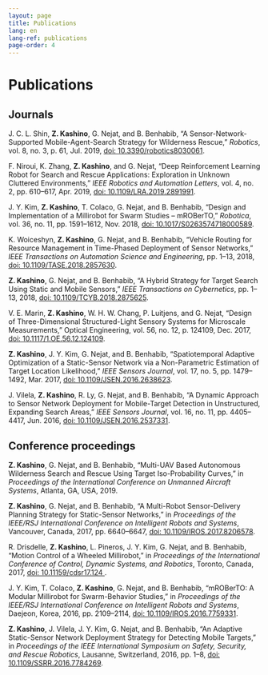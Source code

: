 ```yaml
---
layout: page
title: Publications
lang: en
lang-ref: publications
page-order: 4
---
```


# Publications

## Journals
J. C. L. Shin, **Z. Kashino**, G. Nejat, and B. Benhabib, “A Sensor-Network-Supported Mobile-Agent-Search Strategy for Wilderness Rescue,” *Robotics*, vol. 8, no. 3, p. 61, Jul. 2019, [doi: 10.3390/robotics8030061](https://doi.org/10.3390/robotics8030061).

F. Niroui, K. Zhang, **Z. Kashino**, and G. Nejat, “Deep Reinforcement Learning Robot for Search and Rescue Applications: Exploration in Unknown Cluttered Environments,” *IEEE Robotics and Automation Letters*, vol. 4, no. 2, pp. 610–617, Apr. 2019, [doi: 10.1109/LRA.2019.2891991](https://doi.org/10.1109/LRA.2019.2891991).

J. Y. Kim, **Z. Kashino**, T. Colaco, G. Nejat, and B. Benhabib, “Design and Implementation of a Millirobot for Swarm Studies – mROBerTO,” *Robotica*, vol. 36, no. 11, pp. 1591–1612, Nov. 2018, [doi: 10.1017/S0263574718000589](https://doi.org/10.1017/S0263574718000589).

K. Woiceshyn, **Z. Kashino**, G. Nejat, and B. Benhabib, “Vehicle Routing for Resource Management in Time-Phased Deployment of Sensor Networks,” *IEEE Transactions on Automation Science and Engineering*, pp. 1–13, 2018, [doi: 10.1109/TASE.2018.2857630](https://doi.org/10.1109/TASE.2018.2857630).

**Z. Kashino**, G. Nejat, and B. Benhabib, “A Hybrid Strategy for Target Search Using Static and Mobile Sensors,” *IEEE Transactions on Cybernetics*, pp. 1–13, 2018, [doi: 10.1109/TCYB.2018.2875625](https://doi.org/10.1109/TCYB.2018.2875625).

V. E. Marin, **Z. Kashino**, W. H. W. Chang, P. Luitjens, and G. Nejat, “Design of Three-Dimensional Structured-Light Sensory Systems for Microscale Measurements,” Optical Engineering, vol. 56, no. 12, p. 124109, Dec. 2017, [doi: 10.1117/1.OE.56.12.124109](https://doi.org/10.1117/1.OE.56.12.124109).

**Z. Kashino**, J. Y. Kim, G. Nejat, and B. Benhabib, “Spatiotemporal Adaptive Optimization of a Static-Sensor Network via a Non-Parametric Estimation of Target Location Likelihood,” *IEEE Sensors Journal*, vol. 17, no. 5, pp. 1479–1492, Mar. 2017, [doi: 10.1109/JSEN.2016.2638623](https://doi.org/10.1109/JSEN.2016.2638623).

J. Vilela, **Z. Kashino**, R. Ly, G. Nejat, and B. Benhabib, “A Dynamic Approach to Sensor Network Deployment for Mobile-Target Detection in Unstructured, Expanding Search Areas,” *IEEE Sensors Journal*, vol. 16, no. 11, pp. 4405–4417, Jun. 2016, [doi: 10.1109/JSEN.2016.2537331](https://doi.org/10.1109/JSEN.2016.2537331).

## Conference proceedings
**Z. Kashino**, G. Nejat, and B. Benhabib, “Multi-UAV Based Autonomous Wilderness Search and Rescue Using Target Iso-Probability Curves,” in *Proceedings of the International Conference on Unmanned Aircraft Systems*, Atlanta, GA, USA, 2019.

**Z. Kashino**, G. Nejat, and B. Benhabib, “A Multi-Robot Sensor-Delivery Planning Strategy for Static-Sensor Networks,” in *Proceedings of the IEEE/RSJ International Conference on Intelligent Robots and Systems*, Vancouver, Canada, 2017, pp. 6640–6647, [doi: 10.1109/IROS.2017.8206578](https://doi.org/10.1109/IROS.2017.8206578).

R. Drisdelle, **Z. Kashino**, L. Pineros, J. Y. Kim, G. Nejat, and B. Benhabib, “Motion Control of a Wheeled Millirobot,” in *Proceedings of the International Conference of Control, Dynamic Systems, and Robotics*, Toronto, Canada, 2017, [doi: 10.11159/cdsr17.124
](https://doi.org/10.11159/cdsr17.124).

J. Y. Kim, T. Colaco, **Z. Kashino**, G. Nejat, and B. Benhabib, “mROBerTO: A Modular Millirobot for Swarm-Behavior Studies,” in *Proceedings of the IEEE/RSJ International Conference on Intelligent Robots and Systems*, Daejeon, Korea, 2016, pp. 2109–2114, [doi: 10.1109/IROS.2016.7759331](https://doi.org/10.1109/IROS.2016.7759331).

**Z. Kashino**, J. Vilela, J. Y. Kim, G. Nejat, and B. Benhabib, “An Adaptive Static-Sensor Network Deployment Strategy for Detecting Mobile Targets,” in *Proceedings of the IEEE International Symposium on Safety, Security, and Rescue Robotics*, Lausanne, Switzerland, 2016, pp. 1–8, [doi: 10.1109/SSRR.2016.7784269](https://doi.org/10.1109/SSRR.2016.7784269).